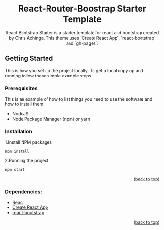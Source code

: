 <a name="readme-top"></a>

<br />

<!-- Page Header -->
<div align="center">
 <h1 align="center">React-Router-Boostrap Starter Template</h1>

  <p align="center">
    React Bootstrap Starter is a starter template for react and bootstrap created by Chris Achinga. This theme uses `Create React App`, `react-bootstrap` and `gh-pages`.
    <br />

  </p>
</div>

## Getting Started

This is how you set up the project locally.
To get a local copy up and running follow these simple example steps.

### Prerequisites

This is an example of how to list things you need to use the software and how to install them.

- NodeJS
- Node Package Manager (npm) or yarn

### Installation

1.Install NPM packages
   ```sh
   npm install
   ```
2.Running the project
   ```sh
   npm start
   ```


<p align="right">(<a href="#readme-top">back to top</a>)</p>

### Dependencies:

- [React](https://reactjs.org/)
- [Create React App](https://create-react-app.dev/)
- [react-bootstrap](https://react-bootstrap.github.io/)


<p align="right">(<a href="#readme-top">back to top</a>)</p>
<!-- USAGE EXAMPLES -->
